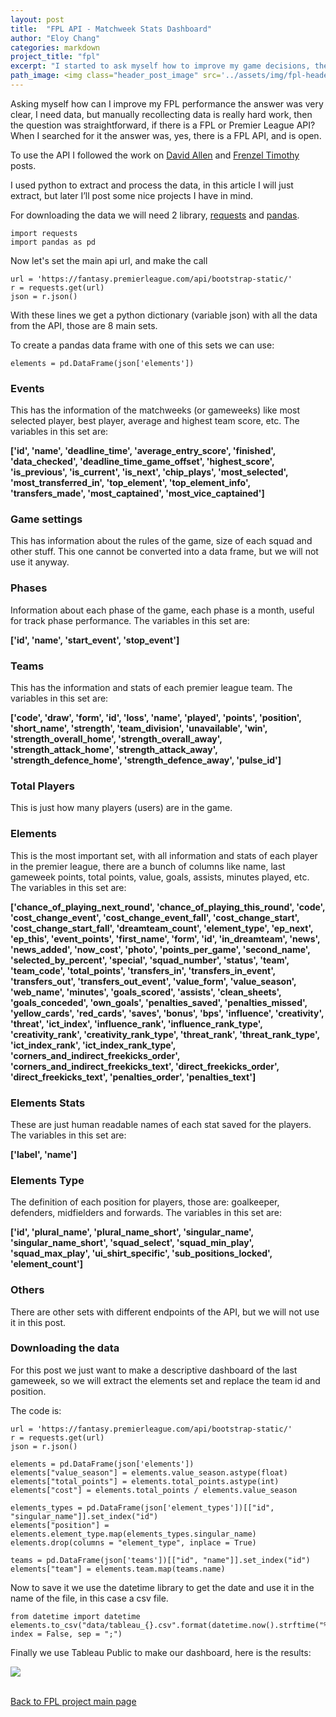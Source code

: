 ```yaml
---
layout: post
title:  "FPL API - Matchweek Stats Dashboard"
author: "Eloy Chang"
categories: markdown
project_title: "fpl"
excerpt: "I started to ask myself how to improve my game decisions, then discovered the FPL API while investigating , now lets see what I can do."
path_image: <img class="header_post_image" src='../assets/img/fpl-header-post.png' alt="" />
---
```


Asking myself how can I improve my FPL performance the answer was very clear, I need data, but manually recollecting data is really hard work, then the question was straightforward, if there is a FPL or Premier League API? When I searched for it the answer was, yes, there is a FPL API, and is open.

To use the API I followed the work on [David Allen](https://towardsdatascience.com/fantasy-premier-league-value-analysis-python-tutorial-using-the-fpl-api-8031edfe9910) and [Frenzel Timothy](https://towardsdatascience.com/fantasy-premier-league-value-analysis-python-tutorial-using-the-fpl-api-8031edfe9910) posts.

I used python to extract and process the data, in this article I will just extract, but later I’ll post some nice projects I have in mind.

For downloading the data we will need 2 library, [requests](https://pypi.org/project/requests/) and [pandas](https://pandas.pydata.org/).

```
import requests
import pandas as pd
```

Now let's set the main api url, and make the call

```
url = 'https://fantasy.premierleague.com/api/bootstrap-static/'
r = requests.get(url)
json = r.json()
```

With these lines we get a python dictionary (variable json) with all the data from the API, those are 8 main sets.

To create a pandas data frame with one of this sets we can use:

```
elements = pd.DataFrame(json['elements'])
```

### Events

This has the information of the matchweeks (or gameweeks) like most selected player, best player, average and highest team score, etc. The variables in this set are:

**['id', 'name', 'deadline_time', 'average_entry_score', 'finished',  'data_checked', 'deadline_time_game_offset', 'highest_score', 'is_previous',  'is_current', 'is_next', 'chip_plays', 'most_selected', 'most_transferred_in', 'top_element', 'top_element_info', 'transfers_made', 'most_captained', 'most_vice_captained']**

### Game settings

This has information about the rules of the game, size of each squad and other stuff. This one cannot be converted into a data frame, but we will not use it anyway.

### Phases

Information about each phase of the game, each phase is a month, useful for track phase performance. The variables in this set are:

**['id', 'name', 'start_event', 'stop_event']**

### Teams

This has the information and stats of each premier league team. The variables in this set are:

**['code', 'draw', 'form', 'id', 'loss', 'name', 'played', 'points', 'position', 'short_name', 'strength', 'team_division', 'unavailable', 'win', 'strength_overall_home', 'strength_overall_away', 'strength_attack_home', 'strength_attack_away', 'strength_defence_home', 'strength_defence_away', 'pulse_id']**

### Total Players

This is just how many players (users) are in the game.

### Elements

This is the most important set, with all information and stats of each player in the premier league, there are a bunch of columns like name, last gameweek points, total points, value, goals, assists, minutes played, etc.  The variables in this set are:

**['chance_of_playing_next_round', 'chance_of_playing_this_round', 'code', 'cost_change_event', 'cost_change_event_fall', 'cost_change_start',  'cost_change_start_fall', 'dreamteam_count', 'element_type', 'ep_next', 'ep_this', 'event_points', 'first_name', 'form', 'id', 'in_dreamteam', 'news', 'news_added', 'now_cost', 'photo', 'points_per_game', 'second_name', 'selected_by_percent', 'special', 'squad_number', 'status', 'team', 'team_code', 'total_points', 'transfers_in', 'transfers_in_event', 'transfers_out', 'transfers_out_event', 'value_form', 'value_season', 'web_name', 'minutes', 'goals_scored', 'assists', 'clean_sheets', 'goals_conceded', 'own_goals', 'penalties_saved', 'penalties_missed', 'yellow_cards', 'red_cards', 'saves', 'bonus', 'bps', 'influence', 'creativity', 'threat', 'ict_index', 'influence_rank', 'influence_rank_type', 'creativity_rank', 'creativity_rank_type', 'threat_rank', 'threat_rank_type', 'ict_index_rank', 'ict_index_rank_type', 'corners_and_indirect_freekicks_order', 'corners_and_indirect_freekicks_text', 'direct_freekicks_order', 'direct_freekicks_text', 'penalties_order', 'penalties_text']**

### Elements Stats

These are just human readable names of each stat saved for the players. The variables in this set are:

**['label', 'name']**

### Elements Type

The definition of each position for players, those are: goalkeeper, defenders, midfielders and forwards. The variables in this set are:

**['id', 'plural_name', 'plural_name_short', 'singular_name', 'singular_name_short', 'squad_select', 'squad_min_play', 'squad_max_play', 'ui_shirt_specific', 'sub_positions_locked', 'element_count']**

### Others

There are other sets with different endpoints of the API, but we will not use it in this post.

### Downloading the data

For this post we just want to make a descriptive dashboard of the last gameweek, so we will extract the elements set and replace the team id and position.

The code is:

```
url = 'https://fantasy.premierleague.com/api/bootstrap-static/'
r = requests.get(url)
json = r.json()

elements = pd.DataFrame(json['elements'])
elements["value_season"] = elements.value_season.astype(float)
elements["total_points"] = elements.total_points.astype(int)
elements["cost"] = elements.total_points / elements.value_season

elements_types = pd.DataFrame(json['element_types'])[["id", "singular_name"]].set_index("id")
elements["position"] = elements.element_type.map(elements_types.singular_name)
elements.drop(columns = "element_type", inplace = True)

teams = pd.DataFrame(json['teams'])[["id", "name"]].set_index("id")
elements["team"] = elements.team.map(teams.name)
```

Now to save it we use the datetime library to get the date and use it in the name of the file, in this case a csv file.

```
from datetime import datetime
elements.to_csv("data/tableau_{}.csv".format(datetime.now().strftime("%Y%m%d")), index = False, sep = ";")
```

Finally we use Tableau Public to make our dashboard, here is the results:

<body>
<div class='tableauPlaceholder' id='viz1616257006579' style='position: relative'><noscript><a href='https:&#47;&#47;bit.ly&#47;3liI6YB'><img alt=' ' src='https:&#47;&#47;public.tableau.com&#47;static&#47;images&#47;Fa&#47;FantasyPremierLeague_16157556653850&#47;MatchweekStats&#47;1_rss.png' style='border: none' /></a></noscript><object class='tableauViz'  style='display:none;'><param name='host_url' value='https%3A%2F%2Fpublic.tableau.com%2F' /> <param name='embed_code_version' value='3' /> <param name='site_root' value='' /><param name='name' value='FantasyPremierLeague_16157556653850&#47;MatchweekStats' /><param name='tabs' value='no' /><param name='toolbar' value='yes' /><param name='static_image' value='https:&#47;&#47;public.tableau.com&#47;static&#47;images&#47;Fa&#47;FantasyPremierLeague_16157556653850&#47;MatchweekStats&#47;1.png' /> <param name='animate_transition' value='yes' /><param name='display_static_image' value='yes' /><param name='display_spinner' value='yes' /><param name='display_overlay' value='yes' /><param name='display_count' value='yes' /><param name='language' value='es' /></object></div>                <script type='text/javascript'>                    var divElement = document.getElementById('viz1616257006579');                    var vizElement = divElement.getElementsByTagName('object')[0];                    if ( divElement.offsetWidth > 800 ) { vizElement.style.width='1024px';vizElement.style.height='795px';} else if ( divElement.offsetWidth > 500 ) { vizElement.style.width='1024px';vizElement.style.height='795px';} else { vizElement.style.width='100%';vizElement.style.height='2177px';}                     var scriptElement = document.createElement('script');                    scriptElement.src = 'https://public.tableau.com/javascripts/api/viz_v1.js';                    vizElement.parentNode.insertBefore(scriptElement, vizElement);                </script>
</body>

<div class="row align-items-center no-gutters mb-4 mb-lg-5">
      <div class="featured-text text-center text-lg-left">
        <br>
        <p class="text-black-50 mb-0"><a href="{{ '../fpl.html#masthead' | replace: '..', site.url }}">Back to FPL project main page</a></p>
      </div>
</div>


<!-- Core theme CSS (includes Bootstrap)-->
<link href="{{ '../assets/css/fpl_masthead.css' | replace: '..', site.url }}" rel="stylesheet" />
